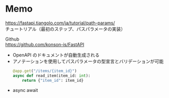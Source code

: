 # Memo

https://fastapi.tiangolo.com/ja/tutorial/path-params/<br>
チュートリアル（最初のステップ、パスパラメータの実装）<br>

Github<br>
https://github.com/konson-is/FastAPI


- OpenAPI のドキュメントが自動生成される
- アノテーションを使用してパスパラメータの型宣言とバリデーションが可能
  ```python
  @app.get("/items/{item_id}")
  async def read_item(item_id: int):
      return {"item_id": item_id}
  ```
- async await

